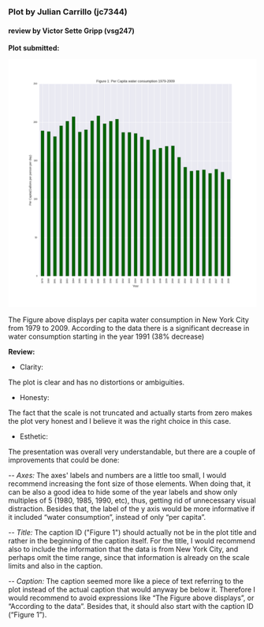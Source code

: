### Plot by Julian Carrillo (jc7344)
#### review by Victor Sette Gripp (vsg247)

**Plot submitted:**

![HW7_jc7344](https://github.com/victorsette/PUI2016_vsg247/blob/master/HW8_vsg247/HW7_jc7344.png)

The Figure above displays per capita water consumption in New York City from 1979 to 2009. According to the data there is a significant decrease in water consumption starting in the year 1991 (38% decrease)


**Review:**

- Clarity:


The plot is clear and has no distortions or ambiguities.


- Honesty:


The fact that the scale is not truncated and actually starts from zero makes the plot very honest and I believe it was the right choice in this case. 


- Esthetic:


The presentation was overall very understandable, but there are a couple of improvements that could be done: 


 -- *Axes:* The axes' labels and numbers are a little too small, I would recommend increasing the font size of those elements. When doing that, it can be also a good idea to hide some of the year labels and show only multiples of 5 (1980, 1985, 1990, etc), thus, getting rid of unnecessary visual distraction. Besides that, the label of the y axis would be more informative if it included “water consumption”, instead of only “per capita”. 
 
 -- *Title:* The caption ID ("Figure 1") should actually not be in the plot title and rather in the beginning of the caption itself. For the title, I would recommend also to include the information that the data is from New York City, and perhaps omit the time range, since that information is already on the scale limits and also in the caption.


 -- *Caption:* The caption seemed more like a piece of text referring to the plot instead of the actual caption that would anyway be below it. Therefore I would recommend to avoid expressions like “The Figure above displays”, or “According to the data”. Besides that,  it should also start with the caption ID (“Figure 1”). 


